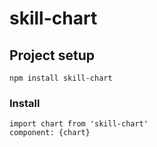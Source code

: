 # skill-chart

## Project setup
```
npm install skill-chart
```

### Install
```
import chart from 'skill-chart'
component: {chart}
```